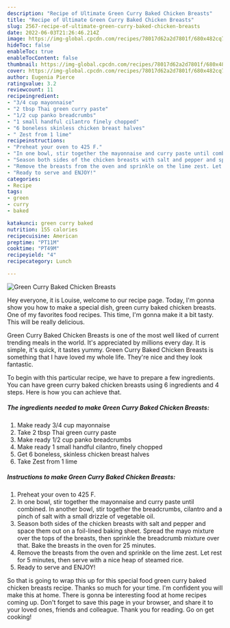 ```yaml
---
description: "Recipe of Ultimate Green Curry Baked Chicken Breasts"
title: "Recipe of Ultimate Green Curry Baked Chicken Breasts"
slug: 2567-recipe-of-ultimate-green-curry-baked-chicken-breasts
date: 2022-06-03T21:26:46.214Z
image: https://img-global.cpcdn.com/recipes/78017d62a2d7801f/680x482cq70/green-curry-baked-chicken-breasts-recipe-main-photo.jpg
hideToc: false
enableToc: true
enableTocContent: false
thumbnail: https://img-global.cpcdn.com/recipes/78017d62a2d7801f/680x482cq70/green-curry-baked-chicken-breasts-recipe-main-photo.jpg
cover: https://img-global.cpcdn.com/recipes/78017d62a2d7801f/680x482cq70/green-curry-baked-chicken-breasts-recipe-main-photo.jpg
author: Eugenia Pierce
ratingvalue: 3.2
reviewcount: 11
recipeingredient:
- "3/4 cup mayonnaise"
- "2 tbsp Thai green curry paste"
- "1/2 cup panko breadcrumbs"
- "1 small handful cilantro finely chopped"
- "6 boneless skinless chicken breast halves"
- " Zest from 1 lime"
recipeinstructions:
- "Preheat your oven to 425 F."
- "In one bowl, stir together the mayonnaise and curry paste until combined. In another bowl, stir together the breadcrumbs, cilantro and a pinch of salt with a small drizzle of vegetable oil."
- "Season both sides of the chicken breasts with salt and pepper and space them out on a foil-lined baking sheet. Spread the mayo mixture over the tops of the breasts, then sprinkle the breadcrumb mixture over that. Bake the breasts in the oven for 25 minutes."
- "Remove the breasts from the oven and sprinkle on the lime zest. Let rest for 5 minutes, then serve with a nice heap of steamed rice."
- "Ready to serve and ENJOY!"
categories:
- Recipe
tags:
- green
- curry
- baked

katakunci: green curry baked 
nutrition: 155 calories
recipecuisine: American
preptime: "PT11M"
cooktime: "PT49M"
recipeyield: "4"
recipecategory: Lunch

---
```



![Green Curry Baked Chicken Breasts](https://img-global.cpcdn.com/recipes/78017d62a2d7801f/680x482cq70/green-curry-baked-chicken-breasts-recipe-main-photo.jpg)

Hey everyone, it is Louise, welcome to our recipe page. Today, I'm gonna show you how to make a special dish, green curry baked chicken breasts. One of my favorites food recipes. This time, I'm gonna make it a bit tasty. This will be really delicious.

Green Curry Baked Chicken Breasts is one of the most well liked of current trending meals in the world. It's appreciated by millions every day. It is simple, it's quick, it tastes yummy. Green Curry Baked Chicken Breasts is something that I have loved my whole life. They're nice and they look fantastic.




To begin with this particular recipe, we have to prepare a few ingredients. You can have green curry baked chicken breasts using 6 ingredients and 4 steps. Here is how you can achieve that.

<!--inarticleads1-->

##### The ingredients needed to make Green Curry Baked Chicken Breasts:

1. Make ready 3/4 cup mayonnaise
1. Take 2 tbsp Thai green curry paste
1. Make ready 1/2 cup panko breadcrumbs
1. Make ready 1 small handful cilantro, finely chopped
1. Get 6 boneless, skinless chicken breast halves
1. Take  Zest from 1 lime




<!--inarticleads2-->

##### Instructions to make Green Curry Baked Chicken Breasts:

1. Preheat your oven to 425 F.
1. In one bowl, stir together the mayonnaise and curry paste until combined. In another bowl, stir together the breadcrumbs, cilantro and a pinch of salt with a small drizzle of vegetable oil.
1. Season both sides of the chicken breasts with salt and pepper and space them out on a foil-lined baking sheet. Spread the mayo mixture over the tops of the breasts, then sprinkle the breadcrumb mixture over that. Bake the breasts in the oven for 25 minutes.
1. Remove the breasts from the oven and sprinkle on the lime zest. Let rest for 5 minutes, then serve with a nice heap of steamed rice.
1. Ready to serve and ENJOY!



So that is going to wrap this up for this special food green curry baked chicken breasts recipe. Thanks so much for your time. I'm confident you will make this at home. There is gonna be interesting food at home recipes coming up. Don't forget to save this page in your browser, and share it to your loved ones, friends and colleague. Thank you for reading. Go on get cooking!

